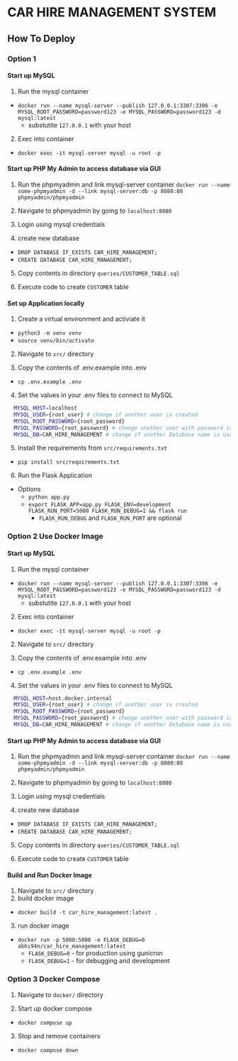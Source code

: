# CAR HIRE MANAGEMENT SYSTEM

## How To Deploy

### Option 1

#### Start up MySQL

1. Run the mysql container

- `docker run --name mysql-server --publish 127.0.0.1:3307:3306 -e MYSQL_ROOT_PASSWORD=password123 -e MYSQL_PASSWORD=password123 -d mysql:latest`
  - substutite `127.0.0.1` with your host

2. Exec into container

- `docker exec -it mysql-server mysql -u root -p`

#### Start up PHP My Admin to access database via GUI

1. Run the phpmyadmin and link mysql-server container
   `docker run --name some-phpmyadmin -d --link mysql-server:db -p 8080:80 phpmyadmin/phpmyadmin`

2. Navigate to phpmyadmin by going to `localhost:8080`

3. Login using mysql credentials

4. create new database

- `DROP DATABASE IF_EXISTS CAR_HIRE_MANAGEMENT;`
- `CREATE DATABASE CAR_HIRE_MANAGEMENT;`

5. Copy contents in directory `queries/CUSTOMER_TABLE.sql`

6. Execute code to create `CUSTOMER` table

#### Set up Application locally

1. Create a virtual environment and activiate it

- `python3 -m venv venv`
- `source venv/bin/activate`

2. Navigate to `src/` directory

3. Copy the contents of .env.example into .env

- `cp .env.example .env`

4. Set the values in your .env files to connect to MySQL

```bash
  MYSQL_HOST=localhost
  MYSQL_USER={root_user} # change if another user is created
  MYSQL_ROOT_PASSWORD={root_password}
  MYSQL_PASSWORD={root_password} # change another user with password is created
  MYSQL_DB=CAR_HIRE_MANAGEMENT # change if another Database name is used
```

5. Install the requirements from `src/requirements.txt`

- `pip install src/requirements.txt`

6. Run the Flask Application

- Options
  - `python app.py`
  - `export FLASK_APP=app.py FLASK_ENV=development FLASK_RUN_PORT=5000 FLASK_RUN_DEBUG=1 && flask run`
    - `FLASK_RUN_DEBUG` and `FLASK_RUN_PORT` are optional

### Option 2 Use Docker Image

#### Start up MySQL

1. Run the mysql container

- `docker run --name mysql-server --publish 127.0.0.1:3307:3306 -e MYSQL_ROOT_PASSWORD=password123 -e MYSQL_PASSWORD=password123 -d mysql:latest`
  - substutite `127.0.0.1` with your host

2. Exec into container

- `docker exec -it mysql-server mysql -u root -p`

2. Navigate to `src/` directory

3. Copy the contents of .env.example into .env

- `cp .env.example .env`

4. Set the values in your .env files to connect to MySQL

```bash
  MYSQL_HOST=host.docker.internal
  MYSQL_USER={root_user} # change if another user is created
  MYSQL_ROOT_PASSWORD={root_password}
  MYSQL_PASSWORD={root_password} # change another user with password is created
  MYSQL_DB=CAR_HIRE_MANAGEMENT # change if another Database name is used
```

#### Start up PHP My Admin to access database via GUI

1. Run the phpmyadmin and link mysql-server container
   `docker run --name some-phpmyadmin -d --link mysql-server:db -p 8080:80 phpmyadmin/phpmyadmin`

2. Navigate to phpmyadmin by going to `localhost:8080`

3. Login using mysql credentials

4. create new database

- `DROP DATABASE IF_EXISTS CAR_HIRE_MANAGEMENT;`
- `CREATE DATABASE CAR_HIRE_MANAGEMENT;`

5. Copy contents in directory `queries/CUSTOMER_TABLE.sql`

6. Execute code to create `CUSTOMER` table

#### Build and Run Docker Image

1. Navigate to `src/` directory
2. build docker image

- `docker build -t car_hire_management:latest .`

3. run docker image

- `docker run -p 5000:5000 -e FLASK_DEBUG=0 abhi94n/car_hire_management:latest`
  - `FLASK_DEBUG=0` - for production using gunicron
  - `FLASK_DEBUG=1` - for debugging and development

### Option 3 Docker Compose

1. Navigate to `docker/` directory

2. Start up docker compose

- `docker compose up`

3. Stop and remove containers

- `docker compose down`
